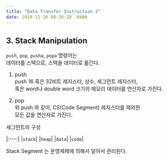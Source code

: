 ```yaml
---
title: "Data Transfer Instruction 2"
date: 2019-11-26 08:26:28 -0400
---
```


## 3. Stack Manipulation

`push`, `pop`, `pusha`, `popa` 명령어는  
데이터를 스택으로, 스택을 데이터로 옮긴다.  

1. push  
push 16 혹은 32비트 레지스터, 상수, 세그먼트 레지스터,  
혹은 word나 double word 크기의 메모리 데이터를 연산자로 가진다.  

2. pop  
위 push 와 같이, CS(Code Segment) 레지스터를 제외한  
모든 값을 연산자로 가진다.  

세그먼트의 구성  

|:---:|
|`stack`|
|`heap`|
|`data`|
|`code`|  

Stack Segment 는 운영체제에 의해서 알아서 관리된다.  
